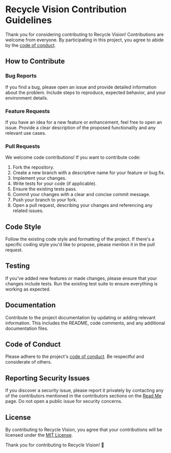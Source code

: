 # Recycle Vision Contribution Guidelines

Thank you for considering contributing to Recycle Vision! Contributions are welcome from everyone. By participating in this project, you agree to abide by the [code of conduct](CODE_OF_CONDUCT.md).

## How to Contribute

### Bug Reports

If you find a bug, please open an issue and provide detailed information about the problem. Include steps to reproduce, expected behavior, and your environment details.

### Feature Requests

If you have an idea for a new feature or enhancement, feel free to open an issue. Provide a clear description of the proposed functionality and any relevant use cases.

### Pull Requests

We welcome code contributions! If you want to contribute code:

1. Fork the repository.
2. Create a new branch with a descriptive name for your feature or bug fix.
3. Implement your changes.
4. Write tests for your code (if applicable).
5. Ensure the existing tests pass.
6. Commit your changes with a clear and concise commit message.
7. Push your branch to your fork.
8. Open a pull request, describing your changes and referencing any related issues.

## Code Style

Follow the existing code style and formatting of the project. If there's a specific coding style you'd like to propose, please mention it in the pull request.

## Testing

If you've added new features or made changes, please ensure that your changes include tests. Run the existing test suite to ensure everything is working as expected.

## Documentation

Contribute to the project documentation by updating or adding relevant information. This includes the README, code comments, and any additional documentation files.

## Code of Conduct

Please adhere to the project's [code of conduct](CODE_OF_CONDUCT.md). Be respectful and considerate of others.

## Reporting Security Issues

If you discover a security issue, please report it privately by contacting any of the contributors mentioned in the contributors sections on the [Read Me](README.md) page. Do not open a public issue for security concerns.

## License

By contributing to Recycle Vision, you agree that your contributions will be licensed under the [MIT License](LICENSE).

Thank you for contributing to Recycle Vision! 🚀